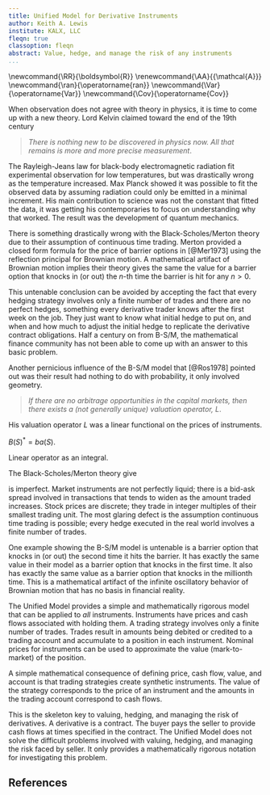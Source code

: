 ```yaml
---
title: Unified Model for Derivative Instruments
author: Keith A. Lewis
institute: KALX, LLC
fleqn: true
classoption: fleqn
abstract: Value, hedge, and manage the risk of any instruments
...
```


\newcommand{\RR}{\boldsymbol{R}}
\renewcommand{\AA}{{\mathcal{A}}}
\newcommand{\ran}{\operatorname{ran}}
\newcommand{\Var}{\operatorname{Var}}
\newcommand{\Cov}{\operatorname{Cov}}

When observation does not agree with theory in physics, it is time
to come up with a new theory. Lord Kelvin claimed toward the end of the 19th century

> _There is nothing new to be discovered in physics now. All that remains is more and more precise measurement_.

The Rayleigh-Jeans law for black-body electromagnetic radiation fit experimental observation
for low temperatures, but was drastically wrong as the temperature increased.
Max Planck showed it was possible to fit the observed data by assuming radiation
could only be emitted in a minimal increment. His main contribution to science
was not the constant that fitted the data, it was getting his contemporaries
to focus on understanding why that worked. The result was
the development of quantum mechanics.

There is something drastically wrong with the Black-Scholes/Merton
theory due to their assumption of continuous time trading.
Merton provided a closed form formula for the
price of barrier options in [@Mer1973] using the reflection principal
for Brownian motion.
A mathematical artifact of Brownian motion implies their theory
gives the same the value for a barrier option that knocks in (or out) the $n$-th
time the barrier is hit for any $n > 0$.

This untenable conclusion can be avoided by accepting the fact that
every hedging strategy involves only a finite number of trades
and there are no perfect hedges, something every derivative trader knows after
the first week on the job. They just want to know what initial hedge
to put on, and when and how much to adjust the initial hedge to
replicate the derivative contract obligations.
Half a century on from B-S/M, the mathematical finance community has not been
able to come up with an answer to this basic problem. 

Another pernicious influence of the B-S/M model that [@Ros1978] 
pointed out was their result had nothing to do with probability,
it only involved geometry.

> _If there are no arbitrage opportunities in the capital markets, then
there exists a (not generally unique) valuation operator, $L$_.

His valuation operator $L$ was a linear functional on the prices of instruments.

$B(S)^* = ba(S)$.

Linear operator as an integral.


The Black-Scholes/Merton theory give



is imperfect. Market instruments are not perfectly liquid;
there is a bid-ask spread involved in transactions that tends to widen
as the amount traded increases.  Stock prices are discrete; they trade
in integer multiples of their smallest trading unit.  The most glaring
defect is the assumption continuous time trading is possible; every
hedge executed in the real world involves a finite number of trades.

One example showing the B-S/M model is untenable is a barrier option
that knocks in (or out) the second time it hits the barrier.  It has
exactly the same value in their model as a barrier option that knocks in
the first time.  It also has exactly the same value as a barrier option
that knocks in the millionth time.  This is a mathematical artifact of
the infinite oscillatory behavior of Brownian motion that has no basis
in financial reality.

The Unified Model provides a simple and mathematically rigorous model
that can be applied to _all_ instruments.  Instruments have prices and
cash flows associated with holding them.  A trading strategy involves
only a finite number of trades. Trades result in amounts being debited
or credited to a trading account and accumulate to a position in each
instrument. Nominal prices for instruments can be used to approximate
the value (mark-to-market) of the position.

A simple mathematical consequence of defining price, cash flow, value, and account is
that trading strategies create synthetic instruments. The value of the strategy
corresponds to the price of an instrument and the amounts in the
trading account correspond to cash flows.

This is the skeleton key to valuing, hedging, and managing the risk of derivatives.
A derivative is a contract. The buyer pays the seller to provide cash
flows at times specified in the contract. The Unified Model does not
solve the difficult problems involved with valuing, hedging, and
managing the risk faced by seller. It only provides a mathematically
rigorous notation for investigating this problem.

<!--

## Market Model

Every _instrument_ has a _price_ $X_t$ and a _cash flow_ $C_t$ at any
trading time $t\in T$.  Instruments are assumed to be perfectly liquid:
they can be bought or sold at the given price in any amount. Cash flows
are associated with owning an instrument and are almost always 0; stocks
have dividends, bonds have coupons, currencies have no cash flows,
commodities have storage costs.
European options have exactly one cash flow at expiration.

Let $T$ be a totally ordered set of trading times,
$I$ the set of all market instruments, $\Omega$ the sample space of possible outcomes,
and $\AA_t$ an algebra of sets modeling information available at time $t\in T$.
Prices and cash flows are bounded $\AA_t$-measurable functions
${X_t, C_t\colon\Omega\to\RR^I}$, ${t\in T}$.

We write $X\in B(\AA)$ if $X\colon\AA\to\RR$ is a bounded $\AA$-measurable function.
Note if $\AA$ is finite then its atoms are a partition of $\Omega$ and being
$\AA$-measurable is equivalent to $X$ being constant on atoms.
In this case $X\colon\AA\to\RR$ is standard mathematical notation
for a function when $\AA$ is identifed with its atoms.

## Trade

Traders buy and sell shares based on information available at each trading time.
They trade a finite number of times and eventually close out all postions.

A _trading strategy_ is a finite collection of strictly increasing
stopping times $(τ_j)$ and trades $(\Gamma_j)$ where
$\Gamma_j:\AA_{τ_j}\to \RR^{I}$ indicating the number of shares to trade
in each instrument at time $τ_j$. If $\tau$ is a stopping time then
$\AA_\tau = \{A\in\AA_t\mid  t\in T, t\le\tau\}$. 

Trades accumulate to a _position_
$\Delta_t = \sum_{τ_j < t}\Gamma_j = \sum_{s < t}\Gamma_s$ where
$\Gamma_s(\omega) = \Gamma_j(\omega)$ when $s = τ_j(\omega)$, $\omega\in\Omega$. 
A trade at time $t$ is not included in the position at time $t$;
it takes some time for trades to settle.

## Value

XXX

The _value_, or mark-to-market is $V_t = (\Delta_t + \Gamma_t)\cdot X_t$.
It is the amount that would result from closing out the entire position
at current market prices, assuming that is possible.
The trading _account_ is $A_t = \Delta_t\cdot C_t - \Gamma_t\cdot X_t$;
cash flows propostional to existing positions are credited and the
cost of the trade at time $t$ is debited.

## Arbitrage

_Arbitrage_ exists if there is a trading stragegy $(\Gamma_t)_{t\in T}$
with $A_0 < 0$, $A_t \ge 0$, $t > 0$, and $\sum_{t} \Gamma_t = 0$.

__Theorem__. (_Funamental Theorem of Asset Pricing_) There is no arbitrage if and only
if there exist positive measures $(D_t)_{t\in T}$ on $\Omega$ with
$$
	X_t D_t = (X_u D_u + \sum_{t < s \le u} C_s D_s)|_{\AA_t}
$$

__Lemma__. For any arbitrage free model and any trading strategy
$$
	V_t D_t = (V_u D_u + \sum_{t < s \le u} A_s D_s)|_{\AA_t}
$$

__Lemma__. If $X_t D_t = M_t - \sum_{s\le t} C_s D_s$ where $M_t = M_u|_{\AA_t}$, $t \le u$
then there is no arbitrage.

For those paying attention...
What about bid-ask spread? Use limit orders.
-->

## References
